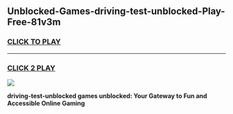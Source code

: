 
## Unblocked-Games-driving-test-unblocked-Play-Free-81v3m
<h3>
<a href="https://premium76.site?title=driving-test-unblocked&ref=23A">CLICK TO PLAY</a></h3>
<hr>

<h3>
<a href="https://premium76.site?title=driving-test-unblocked&ref=23A">CLICK 2 PLAY</a>
  
</h3>

<a href="https://premium76.site?title=driving-test-unblocked&ref=23A"><img src="https://clearcache.store/games.png"></a>


**driving-test-unblocked games unblocked: Your Gateway to Fun and Accessible Online Gaming**
